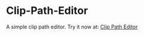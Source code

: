 # Clip-Path-Editor

A simple clip path editor. Try it now at: [Clip Path Editor](https://4skinskywalker.github.io/Clip-Path-Editor/)
